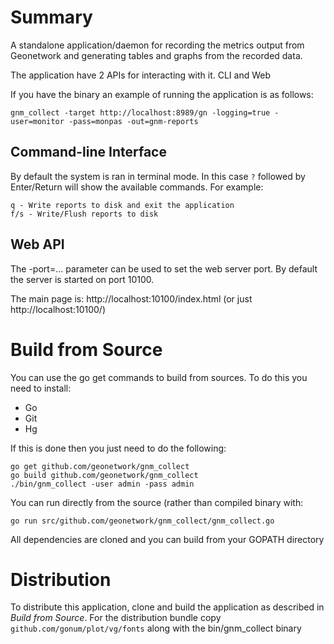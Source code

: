 Summary
=======

A standalone application/daemon for recording the metrics output from Geonetwork and generating tables and graphs from the recorded data.

The application have 2 APIs for interacting with it. CLI and Web

If you have the binary an example of running the application is as follows:

    gnm_collect -target http://localhost:8989/gn -logging=true -user=monitor -pass=monpas -out=gnm-reports

Command-line Interface
----------------------

By default the system is ran in terminal mode.  In this case `?` followed by Enter/Return will show the available commands.  For example:

    q - Write reports to disk and exit the application
    f/s - Write/Flush reports to disk
    
Web API
-------

The -port=... parameter can be used to set the web server port.  By default the server is started on port 10100.  

The main page is:  http://localhost:10100/index.html (or just http://localhost:10100/)

Build from Source
=================
You can use the go get commands to build from sources.  To do this you need to install:

* Go
* Git
* Hg

If this is done then you just need to do the following:

    go get github.com/geonetwork/gnm_collect
    go build github.com/geonetwork/gnm_collect
    ./bin/gnm_collect -user admin -pass admin 
 
You can run directly from the source (rather than compiled binary with:

    go run src/github.com/geonetwork/gnm_collect/gnm_collect.go
 
All dependencies are cloned and you can build from your GOPATH directory

Distribution
============

To distribute this application, clone and build the application as described in _Build from Source_.  For the distribution bundle copy
`github.com/gonum/plot/vg/fonts` along with the bin/gnm_collect binary

    